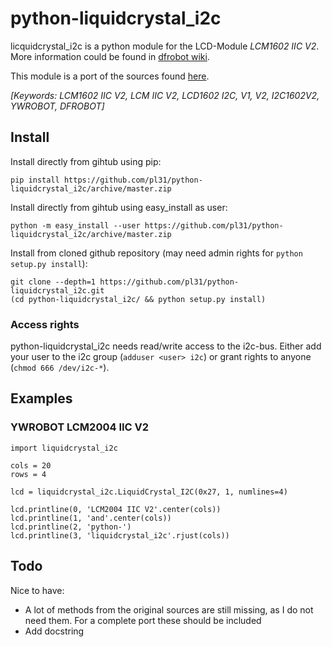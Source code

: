 # python-liquidcrystal_i2c

licquidcrystal_i2c is a python module for the LCD-Module *LCM1602 IIC V2*. 
More information could be found in 
[dfrobot wiki](http://www.dfrobot.com/wiki/index.php?title=I2C/TWI_LCD1602_Module_(SKU:_DFR0063)).

This module is a port of the sources found 
[here](http://www.dfrobot.com/image/data/DFR0154/LiquidCrystal_I2Cv1-1.rar).

_[Keywords: LCM1602 IIC V2, LCM IIC V2, LCD1602 I2C, V1, V2, I2C1602V2, YWROBOT, DFROBOT]_

## Install

Install directly from gihtub using pip:
```
pip install https://github.com/pl31/python-liquidcrystal_i2c/archive/master.zip
```

Install directly from gihtub using easy_install as user:
```
python -m easy_install --user https://github.com/pl31/python-liquidcrystal_i2c/archive/master.zip
```

Install from cloned github repository (may need admin rights for `python setup.py install`):

```
git clone --depth=1 https://github.com/pl31/python-liquidcrystal_i2c.git
(cd python-liquidcrystal_i2c/ && python setup.py install)
```

### Access rights

python-liquidcrystal_i2c needs read/write access to the i2c-bus.
Either add your user to the i2c group (`adduser <user> i2c`) or grant rights to anyone (`chmod 666 /dev/i2c-*`).

## Examples

### YWROBOT LCM2004 IIC V2

```
import liquidcrystal_i2c

cols = 20
rows = 4

lcd = liquidcrystal_i2c.LiquidCrystal_I2C(0x27, 1, numlines=4)

lcd.printline(0, 'LCM2004 IIC V2'.center(cols))
lcd.printline(1, 'and'.center(cols))
lcd.printline(2, 'python-')
lcd.printline(3, 'liquidcrystal_i2c'.rjust(cols))
```

## Todo

Nice to have:

- A lot of methods from the original sources are still missing, as I do not need them. 
For a complete port these should be included
- Add docstring
